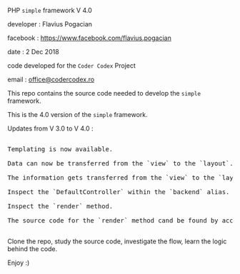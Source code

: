 PHP `simple` framework V 4.0

developer : Flavius Pogacian

facebook : https://www.facebook.com/flavius.pogacian

date : 2 Dec 2018

code developed for the `Coder Codex` Project

email : office@codercodex.ro

This repo contains the source code needed to develop the `simple` framework.

This is the 4.0 version of the `simple` framework.

Updates from  V 3.0 to V 4.0 :

<pre>

Templating is now available.

Data can now be transferred from the `view` to the `layout`.

The information gets transferred from the `view` to the `layout` thru the `render` method.

Inspect the `DefaultController` within the `backend` alias.

Inspect the `render` method.

The source code for the `render` method cand be found by accessing `vendor/framework/controllers/Controller.php`.

</pre>

Clone the repo, study the source code, investigate the flow, learn the logic behind the code.

Enjoy :)